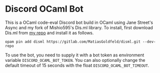 # Discord OCaml Bot

This is a OCaml code-eval Discord bot build in OCaml using Jane Street's Async and my fork of Mishio595's Dis.ml library. To install, first download Dis.ml from [my repo](https://gitlab.com/MatiasGoldfeld/disml) and install it as follows.

```
opam pin add disml https://gitlab.com/MatiasGoldfeld/disml.git --dev-repo
```

To use the bot, you need to supply it with a bot token as environment variable `DISCORD_OCAML_BOT_TOKEN`. You can also optionally change the default timeout of 15 seconds with the float `DISCORD_OCAML_BOT_TIMEOUT`.
